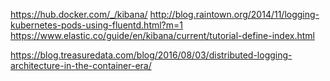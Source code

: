 


https://hub.docker.com/_/kibana/
http://blog.raintown.org/2014/11/logging-kubernetes-pods-using-fluentd.html?m=1
https://www.elastic.co/guide/en/kibana/current/tutorial-define-index.html

https://blog.treasuredata.com/blog/2016/08/03/distributed-logging-architecture-in-the-container-era/

